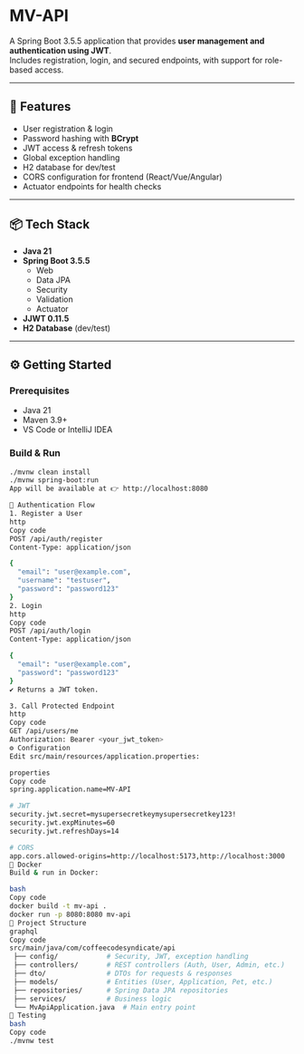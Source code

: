 # MV-API

A Spring Boot 3.5.5 application that provides **user management and authentication using JWT**.  
Includes registration, login, and secured endpoints, with support for role-based access.

---

## 🚀 Features
- User registration & login  
- Password hashing with **BCrypt**  
- JWT access & refresh tokens  
- Global exception handling  
- H2 database for dev/test  
- CORS configuration for frontend (React/Vue/Angular)  
- Actuator endpoints for health checks  

---

## 📦 Tech Stack
- **Java 21**  
- **Spring Boot 3.5.5**
  - Web  
  - Data JPA  
  - Security  
  - Validation  
  - Actuator  
- **JJWT 0.11.5**  
- **H2 Database** (dev/test)  

---

## ⚙️ Getting Started

### Prerequisites
- Java 21  
- Maven 3.9+  
- VS Code or IntelliJ IDEA  

### Build & Run
```bash
./mvnw clean install
./mvnw spring-boot:run
App will be available at 👉 http://localhost:8080

🔑 Authentication Flow
1. Register a User
http
Copy code
POST /api/auth/register
Content-Type: application/json

{
  "email": "user@example.com",
  "username": "testuser",
  "password": "password123"
}
2. Login
http
Copy code
POST /api/auth/login
Content-Type: application/json

{
  "email": "user@example.com",
  "password": "password123"
}
✔️ Returns a JWT token.

3. Call Protected Endpoint
http
Copy code
GET /api/users/me
Authorization: Bearer <your_jwt_token>
⚙️ Configuration
Edit src/main/resources/application.properties:

properties
Copy code
spring.application.name=MV-API

# JWT
security.jwt.secret=mysupersecretkeymysupersecretkey123!
security.jwt.expMinutes=60
security.jwt.refreshDays=14

# CORS
app.cors.allowed-origins=http://localhost:5173,http://localhost:3000
🐳 Docker
Build & run in Docker:

bash
Copy code
docker build -t mv-api .
docker run -p 8080:8080 mv-api
📂 Project Structure
graphql
Copy code
src/main/java/com/coffeecodesyndicate/api
 ├── config/            # Security, JWT, exception handling
 ├── controllers/       # REST controllers (Auth, User, Admin, etc.)
 ├── dto/               # DTOs for requests & responses
 ├── models/            # Entities (User, Application, Pet, etc.)
 ├── repositories/      # Spring Data JPA repositories
 ├── services/          # Business logic
 └── MvApiApplication.java  # Main entry point
🧪 Testing
bash
Copy code
./mvnw test
